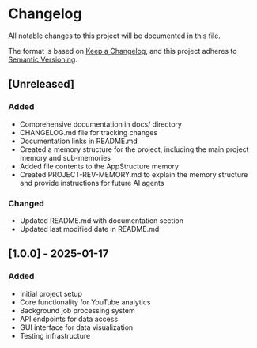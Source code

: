 # Changelog

All notable changes to this project will be documented in this file.

The format is based on [Keep a Changelog](https://keepachangelog.com/en/1.0.0/),
and this project adheres to [Semantic Versioning](https://semver.org/spec/v2.0.0.html).

## [Unreleased]

### Added
- Comprehensive documentation in docs/ directory
- CHANGELOG.md file for tracking changes
- Documentation links in README.md
- Created a memory structure for the project, including the main project memory and sub-memories
- Added file contents to the AppStructure memory
- Created PROJECT-REV-MEMORY.md to explain the memory structure and provide instructions for future AI agents

### Changed
- Updated README.md with documentation section
- Updated last modified date in README.md

## [1.0.0] - 2025-01-17

### Added
- Initial project setup
- Core functionality for YouTube analytics
- Background job processing system
- API endpoints for data access
- GUI interface for data visualization
- Testing infrastructure